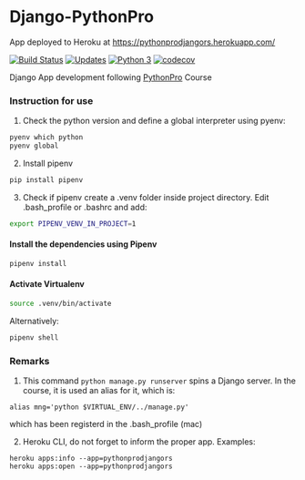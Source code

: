 # Django-PythonPro

App deployed to Heroku at https://pythonprodjangors.herokuapp.com/ 

[![Build Status](https://travis-ci.org/robertoshimizu/django-pythonpro.svg?branch=master)](https://travis-ci.org/robertoshimizu/django-pythonpro)
[![Updates](https://pyup.io/repos/github/robertoshimizu/django-pythonpro/shield.svg)](https://pyup.io/repos/github/robertoshimizu/django-pythonpro/)
[![Python 3](https://pyup.io/repos/github/robertoshimizu/django-pythonpro/python-3-shield.svg)](https://pyup.io/repos/github/robertoshimizu/django-pythonpro/)
[![codecov](https://codecov.io/gh/robertoshimizu/django-pythonpro/branch/master/graph/badge.svg)](https://codecov.io/gh/robertoshimizu/django-pythonpro)

Django App development following [PythonPro](https://www.python.pro.br/) Course

### Instruction for use

1. Check the python version and define a global interpreter using pyenv:
```bash
pyenv which python
pyenv global
```
2. Install pipenv
```bash
pip install pipenv
```
3. Check if pipenv create a .venv folder inside project directory. Edit .bash_profile or .bashrc and add:
```bash
export PIPENV_VENV_IN_PROJECT=1
```

#### Install the dependencies using Pipenv

```bash
pipenv install
```
#### Activate Virtualenv

```bash
source .venv/bin/activate
```
Alternatively:
```bash
pipenv shell
```

### Remarks

1. This command `python manage.py runserver` spins a Django server. In the course, it is used an alias for it, which is:
``` 
alias mng='python $VIRTUAL_ENV/../manage.py'
```
which has been registerd in the .bash_profile (mac)

2. Heroku CLI, do not forget to inform the proper app. Examples:
``` 
heroku apps:info --app=pythonprodjangors
heroku apps:open --app=pythonprodjangors
```